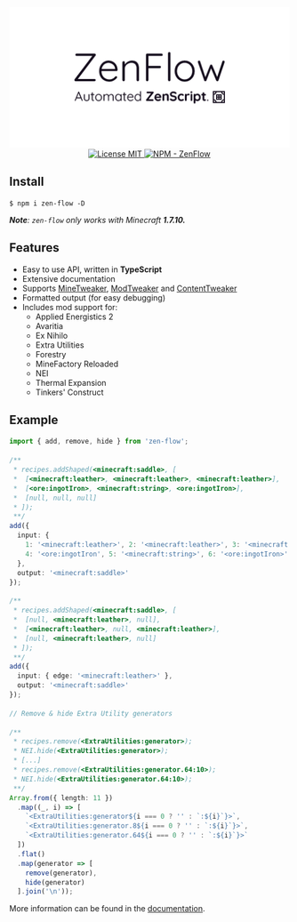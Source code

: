 <div align="center">
  <img src="logo.png" width="512" alt="logo">
</div>

<div align="center">
  <a href="/LICENSE">
    <img alt="License MIT" src="https://img.shields.io/badge/license-MIT-blue.svg" />
  </a>
  <a href="https://www.npmjs.com/package/zen-flow">
    <img alt="NPM - ZenFlow" src="https://img.shields.io/npm/v/zen-flow" />
  </a>
</div>

## Install

```shell
$ npm i zen-flow -D
```

***Note**: `zen-flow` only works with Minecraft **1.7.10.***

## Features

 - Easy to use API, written in <b>TypeScript</b>
 - Extensive documentation
 - Supports [MineTweaker](https://minetweaker3.aizistral.com/wiki/Main_Page), [ModTweaker](https://minetweaker3.aizistral.com/wiki/ModTweaker) and [ContentTweaker](https://minetweaker3.aizistral.com/wiki/ContentTweaker)
 - Formatted output (for easy debugging)
 - Includes mod support for:
    - Applied Energistics 2
    - Avaritia
    - Ex Nihilo
    - Extra Utilities
    - Forestry
    - MineFactory Reloaded
    - NEI
    - Thermal Expansion
    - Tinkers' Construct

## Example

```TypeScript
import { add, remove, hide } from 'zen-flow';

/**
 * recipes.addShaped(<minecraft:saddle>, [
 * 	[<minecraft:leather>, <minecraft:leather>, <minecraft:leather>],
 * 	[<ore:ingotIron>, <minecraft:string>, <ore:ingotIron>],
 * 	[null, null, null]
 * ]);
 **/
add({
  input: {
    1: '<minecraft:leather>', 2: '<minecraft:leather>', 3: '<minecraft:leather>',
    4: '<ore:ingotIron', 5: '<minecraft:string>', 6: '<ore:ingotIron>'
  },
  output: '<minecraft:saddle>'
});

/**
 * recipes.addShaped(<minecraft:saddle>, [
 * 	[null, <minecraft:leather>, null],
 * 	[<minecraft:leather>, null, <minecraft:leather>],
 * 	[null, <minecraft:leather>, null]
 * ]);
 **/
add({
  input: { edge: '<minecraft:leather>' },
  output: '<minecraft:saddle>'
});

// Remove & hide Extra Utility generators

/**
 * recipes.remove(<ExtraUtilities:generator>);
 * NEI.hide(<ExtraUtilities:generator>);
 * [...]
 * recipes.remove(<ExtraUtilities:generator.64:10>);
 * NEI.hide(<ExtraUtilities:generator.64:10>);
 **/
Array.from({ length: 11 })
  .map((_, i) => [
    `<ExtraUtilities:generator${i === 0 ? '' : `:${i}`}>`,
    `<ExtraUtilities:generator.8${i === 0 ? '' : `:${i}`}>`,
    `<ExtraUtilities:generator.64${i === 0 ? '' : `:${i}`}>`
  ])
  .flat()
  .map(generator => [
    remove(generator),
    hide(generator)
  ].join('\n'));
```

More information can be found in the [documentation](https://chronodave.github.io/zen-flow).
